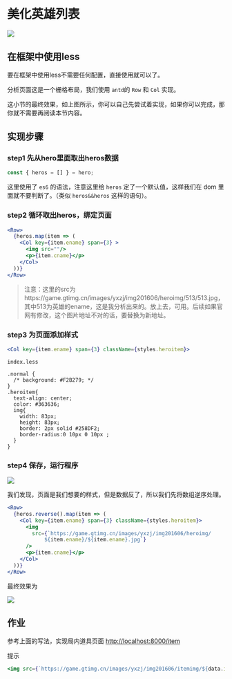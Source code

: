 # 美化英雄列表

![](https://cdn.nlark.com/yuque/0/2018/png/123174/1545134408040-fc15afe8-9e91-4105-ab08-bd067c47d494.png#align=center&display=inline&height=1422&originHeight=1422&originWidth=2438&status=done&width=747)

## 在框架中使用less

要在框架中使用less不需要任何配置，直接使用就可以了。

分析页面这是一个栅格布局，我们使用 `antd`的 `Row` 和 `Col` 实现。

这小节的最终效果，如上图所示，你可以自己先尝试着实现，如果你可以完成，那你就不需要再阅读本节内容。

## 实现步骤

### step1 先从hero里面取出heros数据

```javascript
const { heros = [] } = hero;
```

这里使用了 `es6` 的语法，注意这里给 `heros` 定了一个默认值，这样我们在 dom 里面就不要判断了。（类似 `heros&&heros` 这样的语句）。

### step2 循环取出heros，绑定页面

```jsx
<Row>
  {heros.map(item => (
    <Col key={item.ename} span={3} >
      <img src=""/>
      <p>{item.cname}</p>
    </Col>
  ))}
</Row>
```

> 注意：这里的src为https://game.gtimg.cn/images/yxzj/img201606/heroimg/513/513.jpg，其中513为英雄的ename，这是我分析出来的。放上去，可用。后续如果官网有修改，这个图片地址不对的话，要替换为新地址。


### step3 为页面添加样式

```jsx
<Col key={item.ename} span={3} className={styles.heroitem}>
```

`index.less`

```less
.normal {
  /* background: #F2B279; */
}
.heroitem{
  text-align: center;
  color: #363636;
  img{
    width: 83px;
    height: 83px;
    border: 2px solid #258DF2;
    border-radius:0 10px 0 10px ;
  }
}
```

### step4 保存，运行程序

![](https://cdn.nlark.com/yuque/0/2018/png/123174/1545135099385-c62a0725-d18a-40e0-80fc-ac3ddd3bd147.png#align=center&display=inline&height=1170&originHeight=1170&originWidth=2430&status=done&width=747)

我们发现，页面是我们想要的样式，但是数据反了，所以我们先将数组逆序处理。

```jsx
<Row>
  {heros.reverse().map(item => (
    <Col key={item.ename} span={3} className={styles.heroitem}>
      <img
        src={`https://game.gtimg.cn/images/yxzj/img201606/heroimg/
            ${item.ename}/${item.ename}.jpg`}
      />
      <p>{item.cname}</p>
    </Col>
  ))}
</Row>
```

最终效果为

![](https://cdn.nlark.com/yuque/0/2018/png/123174/1545135271491-62d1d2ba-9c1e-4df4-b939-cd382edcae99.png#align=center&display=inline&height=1422&originHeight=1422&originWidth=2438&status=done&width=747)

## 作业

参考上面的写法，实现局内道具页面 [http://localhost:8000/item](http://localhost:8000/item)

提示

```jsx
<img src={`https://game.gtimg.cn/images/yxzj/img201606/itemimg/${data.item_id}.jpg`} />
```